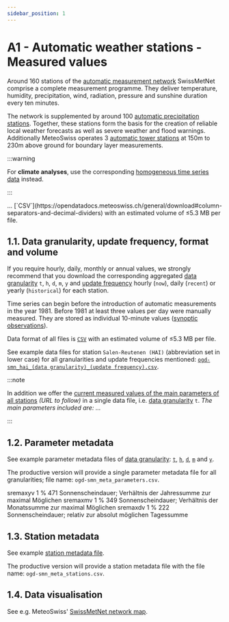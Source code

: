 ```yaml
---
sidebar_position: 1
---
```


# A1 - Automatic weather stations - Measured values
Around 160 stations of the [automatic measurement network](https://www.meteoswiss.admin.ch/weather/measurement-systems/land-based-stations/automatic-measurement-network.html) SwissMetNet comprise a complete measurement programme. They deliver temperature, humidity, precipitation, wind, radiation, pressure and sunshine duration every ten minutes.

The network is supplemented by around 100 [automatic precipitation stations](/a-data-groundbased/a2-automatic-precipitation-stations). Together, these stations form the basis for the creation of reliable local weather forecasts as well as severe weather and flood warnings. Additionally MeteoSwiss operates 3 [automatic tower stations](/a-data-groundbased/a3-automatic-tower-stations) at 150m to 230m above ground for boundary layer measurements.

:::warning

For **climate analyses**, use the corresponding [homogeneous time series data](/c-climate-data) instead.

:::

<Tabs queryString="file-metadata">
  <TabItem value="data-structure" label="Data structure">
    ...
  </TabItem>
  <TabItem value="file-format-and-volume" label="File format and volume">
    [`CSV`](https://opendatadocs.meteoswiss.ch/general/download#column-separators-and-decimal-dividers) with an estimated volume of ≤5.3 MB per file.
  </TabItem>
</Tabs>




## 1.1. Data granularity, update frequency, format and volume
If you require hourly, daily, monthly or annual values, we strongly recommend that you download the corresponding aggregated [data granularity](/general/download#32---data-granularity) `t`, `h`, `d`, `m`, `y` and [update frequency](/general/download#33---update-frequency) hourly (`now`), daily (`recent`) or yearly (`historical`) for each station.

Time series can begin before the introduction of automatic measurements in the year 1981. Before 1981 at least three values per day were manually measured. They are stored as individual 10-minute values ([synoptic observations](https://community.wmo.int/en/observation-components-global-observing-system)).

Data format of all files is [`CSV`](/general/download#31---column-separators-and-decimal-dividers) with an estimated volume of ≤5.3 MB per file.

See example data files for station `Salen-Reutenen (HAI)` (abbreviation set in lower case) for all granularities and update frequencies mentioned: [`ogd-smn_hai_(data granularity)_(update frequency).csv`](https://sys-data.int.bgdi.ch/browser/index.html#/collections/ch.meteoschweiz.ogd-smn/items/hai?.language=en).

:::note

In addition we offer the [current measured values of the main parameters of all stations](#) *(URL to follow)* in a single data file, i.e. [data granularity](/general/download#32---data-granularity) `t`. *The main parameters included are: ...*

:::

## 1.2. Parameter metadata
See example parameter metadata files of [data granularity](https://github.com/MeteoSwiss/opendata-download?tab=readme-ov-file#data-granularity): [`t`](https://github.com/MeteoSwiss/publication-opendata/blob/main/data-surface/metadaten-parameter/metadata-parameter-smn-T.csv), [`h`](https://github.com/MeteoSwiss/publication-opendata/blob/main/data-surface/metadaten-parameter/metadata-parameter-smn-H.csv), [`d`](https://github.com/MeteoSwiss/publication-opendata/blob/main/data-surface/metadaten-parameter/metadata-parameter-smn-D.csv), [`m`](https://github.com/MeteoSwiss/publication-opendata/blob/main/data-surface/metadaten-parameter/metadata-parameter-smn-M.csv) and [`y`](https://github.com/MeteoSwiss/publication-opendata/blob/main/data-surface/metadaten-parameter/metadata-parameter-smn-Y.csv).

The productive version will provide a single parameter metadata file for all granularities; file name: `ogd-smn_meta_parameters.csv`.

<!-- **Codes** -->
sremaxyv	1 	%	471 	Sonnenscheindauer; Verhältnis der Jahressumme zur maximal Möglichen
sremaxmv	1 	%	349 	Sonnenscheindauer; Verhältnis der Monatssumme zur maximal Möglichen
sremaxdv	1 	%	222 	Sonnenscheindauer; relativ zur absolut möglichen Tagessumme
<!-- ... -->

## 1.3. Station metadata
See example [station metadata file](https://data.geo.admin.ch/ch.meteoschweiz.messnetz-automatisch/ch.meteoschweiz.messnetz-automatisch_en.csv).

The productive version will provide a station metadata file with the file name: `ogd-smn_meta_stations.csv`.

## 1.4. Data visualisation
See e.g. MeteoSwiss' [SwissMetNet network map](https://www.meteoswiss.admin.ch/services-and-publications/applications/measurement-values-and-measuring-networks.html#param=messnetz-automatisch&lang=en).
